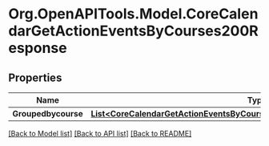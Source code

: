 # Org.OpenAPITools.Model.CoreCalendarGetActionEventsByCourses200Response

## Properties

Name | Type | Description | Notes
------------ | ------------- | ------------- | -------------
**Groupedbycourse** | [**List&lt;CoreCalendarGetActionEventsByCourses200ResponseGroupedbycourseInner&gt;**](CoreCalendarGetActionEventsByCourses200ResponseGroupedbycourseInner.md) |  | 

[[Back to Model list]](../README.md#documentation-for-models) [[Back to API list]](../README.md#documentation-for-api-endpoints) [[Back to README]](../README.md)

